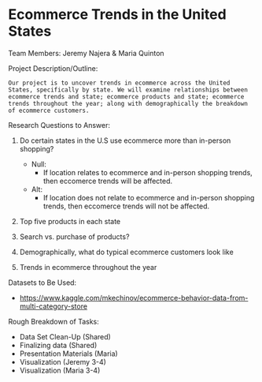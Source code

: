 # Ecommerce Trends in the United States
Team Members: Jeremy Najera & Maria Quinton

Project Description/Outline:

    Our project is to uncover trends in ecommerce across the United States, specifically by state. We will examine relationships between ecommerce trends and state; ecommerce products and state; ecommerce trends throughout the year; along with demographically the breakdown of ecommerce customers. 

Research Questions to Answer:

1. Do certain states in the U.S use ecommerce more than in-person shopping?
    * Null:
        * If location relates to ecommerce and in-person shopping trends, then eccomerce trends will be affected.
    * Alt:
        * If location does not relate to ecommerce and in-person shopping trends, then eccomerce trends will not be affected.

2. Top five products in each state
3. Search vs. purchase of products?
4. Demographically, what do typical ecommerce customers look like
5. Trends in ecommerce throughout the year

Datasets to Be Used:

- https://www.kaggle.com/mkechinov/ecommerce-behavior-data-from-multi-category-store

Rough Breakdown of Tasks:

- Data Set Clean-Up (Shared)
- Finalizing data (Shared)
- Presentation Materials (Maria)
- Visualization (Jeremy 3-4)
- Visualization (Maria 3-4)
